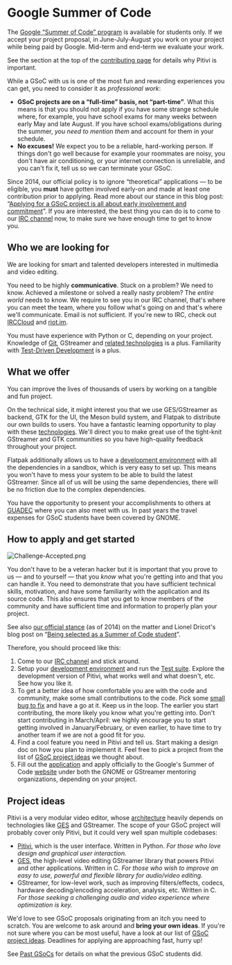 # Google Summer of Code

The [Google “Summer of Code” program] is available for students only. If
we accept your project proposal, in June-July-August you work on your
project while being paid by Google. Mid-term and end-term we evaluate
your work.

See the section at the top of the [contributing page] for details why
Pitivi is important.

While a GSoC with us is one of the most fun and rewarding experiences
you can get, you need to consider it as *professional work*:

-   **GSoC projects are on a “full-time” basis, not “part-time”**. What
    this means is that you should not apply if you have some strange
    schedule where, for example, you have school exams for many weeks
    between early May and late August. If you have school
    exams/obligations during the summer, *you need to mention them* and
    account for them in your schedule.
-   **No excuses!** We expect you to be a reliable, hard-working person.
    If things don't go well because for example your roommates are
    noisy, you don't have air conditioning, or your internet connection
    is unreliable, and you can't fix it, tell us so we can terminate
    your GSoC.

Since 2014, our official policy is to ignore “theoretical” applications
— to be eligible, you **must** have gotten involved early-on and made at
least one contribution prior to applying. Read more about our stance in
this blog post: “[Applying for a GSoC project is all about early
involvement and commitment]”. If you are interested, the best thing you
can do is to come to our [IRC channel] now, to make sure we have enough
time to get to know you.

  [Google “Summer of Code” program]: https://summerofcode.withgoogle.com/
  [contributing page]: http://www.pitivi.org/?go=contributing
  [Applying for a GSoC project is all about early involvement and
  commitment]: http://jeff.ecchi.ca/blog/2014/02/15/applying-for-a-gsoc-project-is-all-about-early-involvement-and-commitment/
  [IRC channel]: http://www.pitivi.org/?go=contact

## Who we are looking for

We are looking for smart and talented developers interested in
multimedia and video editing.

You need to be highly **communicative**. Stuck on a problem? We need to
know. Achieved a milestone or solved a really nasty problem? The *entire
world* needs to know. We require to see you in our IRC channel, that's
where you can meet the team, where you follow what's going on and that's
where we'll communicate. Email is not sufficient. If you're new to IRC,
check out [IRCCloud] and [riot.im].

You must have experience with Python or C, depending on your project.
Knowledge of [Git], GStreamer and [related technologies] is a plus.
Familiarity with [Test-Driven Development] is a plus.

  [riot.im]: https://riot.im/app
  [IRCCloud]: https://www.irccloud.com
  [Git]: Git.md
  [related technologies]: Architecture.md
  [Test-Driven Development]: http://en.wikipedia.org/wiki/Test-driven_development

## What we offer

You can improve the lives of thousands of users by working on a tangible
and fun project.

On the technical side, it might interest you that we use GES/GStreamer
as backend, GTK for the UI, the Meson build system, and Flatpak to
distribute our own builds to users. You have a fantastic learning
opportunity to play with these [technologies]. We'll direct you to make
great use of the tight-knit GStreamer and GTK communities so you have
high-quality feedback throughout your project.

Flatpak additionally allows us to have a [development environment] with
all the dependencies in a sandbox, which is very easy to set up.
This means you won't have to mess your system to be able to build
the latest GStreamer. Since all of us will be using the same
dependencies, there will be no friction due to the complex dependencies.

You have the opportunity to present your accomplishments to others at
[GUADEC] where you can also meet with us. In past years the travel
expenses for GSoC students have been covered by GNOME.

  [development environment]: HACKING.md
  [technologies]: Architecture.md
  [GUADEC]: http://en.wikipedia.org/wiki/GNOME_Users_And_Developers_European_Conference

## How to apply and get started

![](images/Challenge-Accepted.png "Challenge-Accepted.png")

You don't have to be a veteran hacker but it is important that you prove
to us — and to yourself — that you *know* what you're getting into and
that you can handle it. You need to demonstrate that you have sufficient
technical skills, motivation, and have some familiarity with the
application and its source code. This also ensures that you get to know
members of the community and have sufficient time and information to
properly plan your project.

See also [our official stance] (as of 2014) on the matter and Lionel
Dricot's blog post on “[Being selected as a Summer of Code student]”.

Therefore, you should proceed like this:

1.  Come to our [IRC channel] and stick around.
2.  Setup your [development environment] and run the [Test suite].
    Explore the development version of Pitivi, what works well and what
    doesn't, etc. See how you like it.
3.  To get a better idea of how comfortable you are with the code and
    community, make some small contributions to the code. Pick some
    [small bug to fix] and have a go at it. Keep us in the loop. The
    earlier you start contributing, the more likely you know what you're
    getting into. Don't start contributing in March/April: we highly
    encourage you to start getting involved in January/February, or even
    earlier, to have time to try another team if we are not a good fit
    for you.
4.  Find a cool feature you need in Pitivi and tell us. Start making a
    design doc on how you plan to implement it. Feel free to pick
    a project from the list of [GSoC project ideas] we thought about.
5.  Fill out the [application] and apply officially to the Google's
    Summer of Code [website] under both the GNOME or GStreamer mentoring
    organizations, depending on your project.

  [our official stance]: http://jeff.ecchi.ca/blog/2014/02/15/applying-for-a-gsoc-project-is-all-about-early-involvement-and-commitment/
  [Being selected as a Summer of Code student]: http://ploum.net/be-selected-student-for-soc/
  [IRC channel]: http://www.pitivi.org/?go=contact
  [development environment]: HACKING.md
  [Test suite]: Testing.md
  [small bug to fix]: https://gitlab.gnome.org/GNOME/pitivi/issues?label_name%5B%5D=4.+Newcomers
  [application]: https://wiki.gnome.org/Outreach/SummerOfCode/Students#Fill_out_the_Application
  [website]: https://developers.google.com/open-source/gsoc/

## Project ideas

Pitivi is a very modular video editor, whose [architecture] heavily
depends on technologies like [GES] and GStreamer. The scope of your GSoC
project will probably cover only Pitivi, but it could very well span
multiple codebases:

-   [Pitivi], which is the user interface. Written in Python. *For those
    who love design and graphical user interaction.*
-   [GES], the high-level video editing GStreamer library that powers
    Pitivi and other applications. Written in C. *For those who wish to
    improve an easy to use, powerful and flexible library for
    audio/video editing.*
-   GStreamer, for low-level work, such as improving filters/effects,
    codecs, hardware decoding/encoding acceleration, analysis, etc.
    Written in C. *For those seeking a challenging audio and video
    experience where optimization is key.*

We'd love to see GSoC proposals originating from an itch you need to
scratch. You are welcome to ask around and **bring your own ideas**. If
you're not sure where you can be most useful, have a look at our list
of [GSoC project ideas]. Deadlines for applying are approaching fast,
hurry up!

See [Past GSoCs] for details on what the previous GSoC students did.

  [architecture]: Architecture.md
  [GES]: GES.md
  [Pitivi]: http://www.pitivi.org/manual/mainwindow.html
  [fun tasks for newcomers]: https://gitlab.gnome.org/GNOME/pitivi/issues?label_name%5B%5D=4.+Newcomers
  [roadmap]: Roadmap.md
  [GSoC project ideas]: GSoC_Ideas.md
  [Past GSoCs]: Past_GSoCs.md
